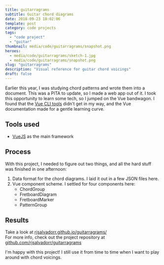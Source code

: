 ```yaml
---
title: guitarragrams
subtitle: Guitar chord diagrams
date: 2018-09-23 18:02:06
template: post
category: code projects
tags:
  - "code project"
  - "guitar"
thumbnail: media/code/guitarragrams/snapshot.png
heroes:
  - media/code/guitarragrams/sketch-1.jpg
  - media/code/guitarragrams/snapshot.png
slug: "guitarragrams"
description: "Visual reference for guitar chord voicings"
draft: false
---
```


Earlier this year, I was studying chord patterns and wrote them into a document.
This was a PITA to update, so I made a web app out of it. <!-- more --> I took this opportunity to learn some tech, so I jumped on the Vue bandwagon. I found that the [Vue CLI tools](https://cli.vuejs.org/guide/creating-a-project.html) didn't get in my way,
and the Vue documentation made for a gentle learning curve.

## Tools used

- [VueJS](https://vuejs.org/) as the main framework

## Process

With this project, I needed to figure out two things, and all the hard stuff was finished in one afternoon:

1. Data format for the chord diagrams. I laid it out in a few JSON files here.
1. Vue component scheme. I settled for four components here:
    + ChordGroup
    + FretboardDiagram
    + FretboardMarker
    + PatternGroup

## Results

Take a look at [rjsalvadorr.github.io/guitarragrams/](https://rjsalvadorr.github.io/guitarragrams/)  
For more info, check out the project repository at [github.com/rjsalvadorr/guitarragrams](https://github.com/rjsalvadorr/guitarragrams)

I'm happy with this project! I still use it from time to time when I want to play around with chord voicings.
